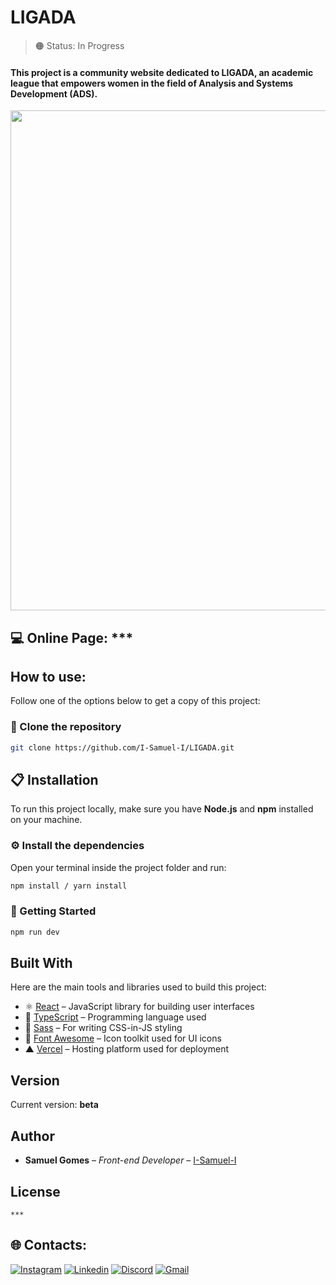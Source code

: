 # LIGADA

> 🟠 Status: In Progress

#### This project is a community website dedicated to LIGADA, an academic league that empowers women in the field of Analysis and Systems Development (ADS).

<img width="800px" src="./src/assets/images/LigadaPrint.png">

## 💻 Online Page: ***

##  How to use:

Follow one of the options below to get a copy of this project:

### 🔗 Clone the repository

```bash
git clone https://github.com/I-Samuel-I/LIGADA.git
```

## 📋 Installation

To run this project locally, make sure you have **Node.js** and **npm** installed on your machine.

### ⚙️ Install the dependencies
Open your terminal inside the project folder and run:

```bash
npm install / yarn install
```
### 🚀 Getting Started
```bash
npm run dev
```

## Built With
Here are the main tools and libraries used to build this project:

- ⚛️ [React](https://reactjs.org/) – JavaScript library for building user interfaces  
- 📜 [TypeScript](https://www.typescriptlang.org/docs/) – Programming language used  
- 💅 [Sass](https://styled-components.com/) – For writing CSS-in-JS styling  
- 🎸 [Font Awesome](https://fontawesome.com/) – Icon toolkit used for UI icons
- ▲ [Vercel](https://vercel.com/) – Hosting platform used for deployment  

## Version

Current version: **beta**

## Author

- **Samuel Gomes** – _Front-end Developer_ – [I-Samuel-I](https://github.com/I-Samuel-I)

## License
    ***

## 🌐 Contacts:

[![Instagram](https://img.shields.io/badge/Instagram-E4405F?style=for-the-badge&logo=instagram&logoColor=white)](https://www.instagram.com/sam.pongp/)
[![Linkedin](https://img.shields.io/badge/LinkedIn-0077B5?style=for-the-badge&logo=linkedin&logoColor=white)](https://www.linkedin.com/in/samuel-gomes-481062316/)
[![Discord](https://img.shields.io/badge/Discord-7289DA?style=for-the-badge&logo=discord&logoColor=white)](https://discordapp.com/users/353247502385938432)
[![Gmail](https://img.shields.io/badge/Gmail-D14836?style=for-the-badge&logo=gmail&logoColor=white)](mailto:samgomes.dev@gmail.com)


